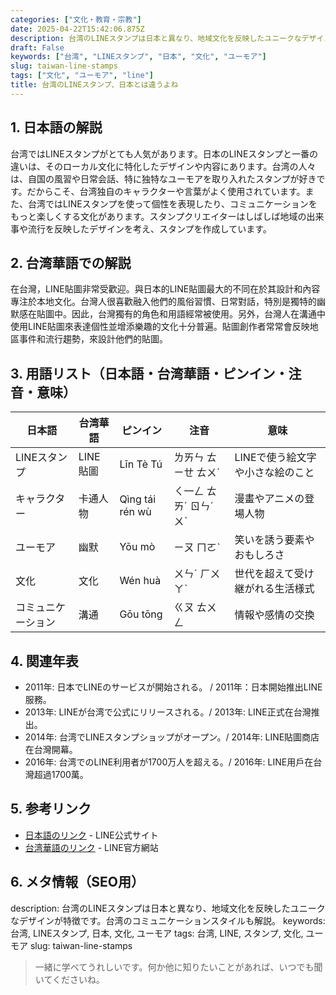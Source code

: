 ```yaml
---
categories: ["文化・教育・宗教"]
date: 2025-04-22T15:42:06.875Z
description: 台湾のLINEスタンプは日本と異なり、地域文化を反映したユニークなデザインが特徴です。台湾のコミュニケーションスタイルも解説。
draft: False
keywords: ["台湾", "LINEスタンプ", "日本", "文化", "ユーモア"]
slug: taiwan-line-stamps
tags: ["文化", "ユーモア", "line"]
title: 台湾のLINEスタンプ、日本とは違うよね
---
```




## 1. 日本語の解説
台湾ではLINEスタンプがとても人気があります。日本のLINEスタンプと一番の違いは、そのローカル文化に特化したデザインや内容にあります。台湾の人々は、自国の風習や日常会話、特に独特なユーモアを取り入れたスタンプが好きです。だからこそ、台湾独自のキャラクターや言葉がよく使用されています。また、台湾ではLINEスタンプを使って個性を表現したり、コミュニケーションをもっと楽しくする文化があります。スタンプクリエイターはしばしば地域の出来事や流行を反映したデザインを考え、スタンプを作成しています。

## 2. 台湾華語での解説  
在台灣，LINE貼圖非常受歡迎。與日本的LINE貼圖最大的不同在於其設計和內容專注於本地文化。台灣人很喜歡融入他們的風俗習慣、日常對話，特別是獨特的幽默感在貼圖中。因此，台灣獨有的角色和用語經常被使用。另外，台灣人在溝通中使用LINE貼圖來表達個性並增添樂趣的文化十分普遍。貼圖創作者常常會反映地區事件和流行趨勢，來設計他們的貼圖。

## 3. 用語リスト（日本語・台湾華語・ピンイン・注音・意味）

| 日本語       | 台湾華語     | ピンイン       | 注音       | 意味                           |
|--------------|-------------|---------------|-----------|--------------------------------|
| LINEスタンプ | LINE貼圖    | Līn Tè Tú     | ㄌㄞㄣ ㄊㄧㄝ ㄊㄨˊ | LINEで使う絵文字や小さな絵のこと |
| キャラクター | 卡通人物    | Qìng tái rén wù | ㄑ一ㄥ ㄊㄞˊ ㄖㄣˊ ㄨˋ  | 漫畫やアニメの登場人物       |
| ユーモア     | 幽默        | Yōu mò        | ㄧㄡ ㄇㄛˋ | 笑いを誘う要素やおもしろさ   |
| 文化         | 文化        | Wén huà       | ㄨㄣˊ ㄏㄨㄚˋ | 世代を超えて受け継がれる生活様式  |
| コミュニケーション | 溝通      | Gōu tōng          | ㄍㄡ ㄊㄨㄥ | 情報や感情の交換             |

## 4. 関連年表

- 2011年: 日本でLINEのサービスが開始される。 / 2011年：日本開始推出LINE服務。
- 2013年: LINEが台湾で公式にリリースされる。/ 2013年: LINE正式在台灣推出。
- 2014年: 台湾でLINEスタンプショップがオープン。/ 2014年: LINE貼圖商店在台灣開幕。
- 2016年: 台湾でのLINE利用者が1700万人を超える。/ 2016年: LINE用戶在台灣超過1700萬。

## 5. 参考リンク  
- [日本語のリンク](https://line.me/ja/) - LINE公式サイト  
- [台湾華語のリンク](https://line.me/zh-hant/) - LINE官方網站

## 6. メタ情報（SEO用） 
description: 台湾のLINEスタンプは日本と異なり、地域文化を反映したユニークなデザインが特徴です。台湾のコミュニケーションスタイルも解説。
keywords: 台湾, LINEスタンプ, 日本, 文化, ユーモア
tags: 台湾, LINE, スタンプ, 文化, ユーモア
slug: taiwan-line-stamps

>一緒に学べてうれしいです。何か他に知りたいことがあれば、いつでも聞いてくださいね。